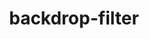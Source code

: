 ---
title: "backdrop-filter"
description: ""
category: css
last_test_date: "2023-01-21"
test_url: "/tests/css-backdrop-filter.html"
test_results_url: ""
stats: {
    apple-mail: {
        macos: {
            "13.1":"a #1"
        },
        ios: {
            "16.2":"a #1"
        }
    },
    gmail: {
        desktop-webmail: {
            "2023-01":"n"
        },
        ios: {
            "2023-01":"n"
        },
        android: {
            "2021-07":"u"
        },
        mobile-webmail: {
            "2021-07":"u"
        }
    },
    orange: {
        desktop-webmail: {
            "2023-01":"u"
        },
        ios: {
            "2023-01":"u"
        },
        android: {
            "2023-01":"u"
        }
    },
    outlook: {
        windows: {
            "2003":"n",
            "2007":"n",
            "2010":"n",
            "2013":"n",
            "2016":"n",
            "2019":"n"
        },
        windows-mail: {
            "2023-01":"n"
        },
        macos: {
            "2023":"a #1"
        },
        outlook-com: {
            "2023-01":"n"
        },
        ios: {
            "2023-01":"n"
        },
        android: {
            "2021-07":"u"
        }
    },
    samsung-email: {
        android: {
            "7.0":"u"
        }
    },
    sfr: {
        desktop-webmail: {
            "2021-07":"u"
        },
        ios: {
            "2021-07":"u"
        },
        android: {
            "2021-07":"u"
        }
    },
    thunderbird: {
        macos: {
            "102.7":"n"
        }
    },
    aol: {
        desktop-webmail: {
            "2021-07":"u"
        },
        ios: {
            "2021-07":"u"
        },
        android: {
            "2021-07":"u"
        }
    },
    yahoo: {
        desktop-webmail: {
            "2023-01":"n"
        },
        ios: {
            "2023-01":"n"
        },
        android: {
            "2021-07":"u"
        }
    },
    protonmail: {
        desktop-webmail: {
            "2023-01":"y"
        },
        ios: {
            "2021-07":"a #1"
        },
        android: {
            "2021-07":"u"
        }
    },
    hey: {
        desktop-webmail: {
            "2023-01":"y"
        }
    },
    mail-ru: {
        desktop-webmail: {
            "2023-01":"y"
        }
    },
    fastmail: {
        desktop-webmail: {
            "2023-01": "n"
        }
    },
    laposte: {
        desktop-webmail: {
            "2021-08": "u"
        }
    }
}
notes_by_num: {
    "1": "Partial. Requires the -webkit- prefix."
}
links: {
    "Can I use: backdrop-filter":"https://caniuse.com/css-backdrop-filter",
    "MDN: backdrop-filter":"https://developer.mozilla.org/en-US/docs/Web/CSS/backdrop-filter"
}
---